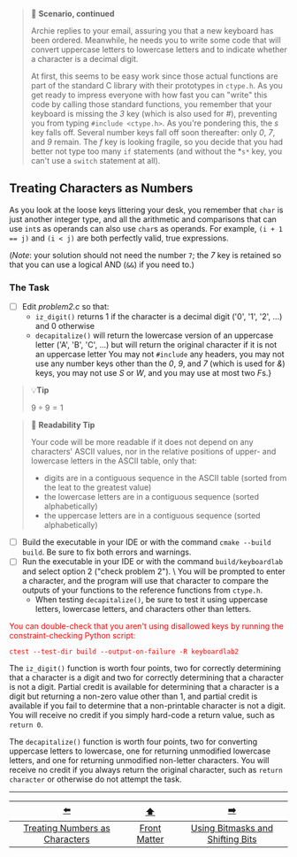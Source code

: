 > 📇 **Scenario, continued**
>
> Archie replies to your email, assuring you that a new keyboard has been ordered.
> Meanwhile, he needs you to write some code that will convert uppercase letters to lowercase letters and to indicate whether a character is a decimal digit.
> 
> At first, this seems to be easy work since those actual functions are part of the standard C library with their prototypes in `ctype.h`.
> As you get ready to impress everyone with how fast you can "write" this code by calling those standard functions, you remember that your keyboard is missing the *3* key (which is also used for *#*), preventing you from typing `#include <ctype.h>`.
> As you're pondering this, the *s* key falls off.
> Several number keys fall off soon thereafter: only *0*, *7*, and *9* remain.
> The *f* key is looking fragile, so you decide that you had better not type too many `if` statements
> (and without the *`s*` key, you can't use a `switch` statement at all).

## Treating Characters as Numbers

As you look at the loose keys littering your desk, you remember that `char` is just another integer type,
and all the arithmetic and comparisons that can use `int`s as operands can also use `char`s as operands.
For example, `(i + 1 == j)` and `(i < j)` are both perfectly valid, true expressions.

(*Note*: your solution should not need the number `7`;
the *7* key is retained so that you can use a logical AND (`&&`) if you need to.)

### The Task

- [ ] Edit *problem2.c* so that:
  - `iz_digit()` returns 1 if the character is a decimal digit ('0', '1', '2', ...) and 0 otherwise
  - `decapitalize()` will return the lowercase version of an uppercase letter ('A', 'B', 'C', ...) but will return the original character if it is not an uppercase letter
You may not `#include` any headers, you may not use any number keys other than the *0*, *9*, and *7* (which is used for *&*) keys, you may not use *S* or *W*, and you may use at most two *F*s.}

> 💡**Tip**
>
> $9 \div 9 = 1$

> 📖 **Readability Tip**
> 
> Your code will be more readable if it does not depend on any characters' ASCII values, nor in the relative positions of upper- and lowercase letters in the ASCII table, only that:
> - digits are in a contiguous sequence in the ASCII table (sorted from the leat to the greatest value)
> - the lowercase letters are in a contiguous sequence (sorted alphabetically)
> - the uppercase letters are in a contiguous sequence (sorted alphabetically)

- [ ] Build the executable in your IDE or with the command `cmake --build build`.
    Be sure to fix both errors and warnings.
- [ ] Run the executable in your IDE or with the command `build/keyboardlab` and select option 2 ("check problem 2"). \\
  You will be prompted to enter a character, and the program will use that character to compare the outputs of your functions to the reference functions from `ctype.h`.
  - When testing `decapitalize()`, be sure to test it using uppercase letters, lowercase letters, and characters other than letters.

<font color="red">
You can double-check that you aren't using disallowed keys by running the constraint-checking Python script:

```
ctest --test-dir build --output-on-failure -R keyboardlab2
```
</font>

The `iz_digit()` function is worth four points, two for correctly determining that a character is a digit and two for correctly determining that a character is not a digit.
Partial credit is available for determining that a character is a digit but returning a non-zero value other than 1, and partial credit is available if you fail to determine that a non-printable character is not a digit.
You will receive no credit if you simply hard-code a return value, such as `return 0`.

The `decapitalize()` function is worth four points, two for converting uppercase letters to lowercase, one for returning unmodified lowercase letters, and one for returning unmodified non-letter characters.
You will receive no credit if you always return the original character, such as `return character` or otherwise do not attempt the task.

[//]: # (You will receive one bonus point if your correct solutions do not depend on specific ASCII values, nor in the relative positions of upper- and lowercase letters in the ASCII table.)

---

|               [⬅️](02-numbers-as-characters.md)               |      [⬆️](../README.md)      |                [➡️](04-bit-operations.md)                |
|:-------------------------------------------------------------:|:----------------------------:|:--------------------------------------------------------:|
| [Treating Numbers as Characters](02-numbers-as-characters.md) | [Front Matter](../README.md) | [Using Bitmasks and Shifting Bits](04-bit-operations.md) |
